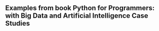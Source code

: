 ## Examples from book Python for Programmers: with Big Data and Artificial Intelligence Case Studies